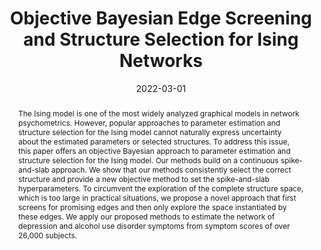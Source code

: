---
title : "Objective Bayesian Edge Screening and Structure Selection for Ising Networks"
date : "2022-03-01"
publication_types : ["2"]
publication: "Marsman, M., Huth, K., Waldorp, L. J., & Ntzoufras, I. (2022). Objective bayesian edge screening and structure selection for ising networks. Psychometrika, 87 (1), 47–82. https://doi.org/10.1007/s11336-022-09848-8"
publication_short: "Marsman, M., Huth, K., Waldorp, L. J., & Ntzoufras, I. (2022). Objective bayesian edge screening and structure selection for ising networks. Psychometrika, 87 (1), 47–82. https://doi.org/10.1007/s11336-022-09848-8"
abstract: "The Ising model is one of the most widely analyzed graphical models in network psychometrics. However, popular approaches to parameter estimation and structure selection for the Ising model cannot naturally express uncertainty about the estimated parameters or selected structures. To address this issue, this paper offers an objective Bayesian approach to parameter estimation and structure selection for the Ising model. Our methods build on a continuous spike-and-slab approach. We show that our methods consistently select the correct structure and provide a new objective method to set the spike-and-slab hyperparameters. To circumvent the exploration of the complete structure space, which is too large in practical situations, we propose a novel approach that first screens for promising edges and then only explore the space instantiated by these edges. We apply our proposed methods to estimate the network of depression and alcohol use disorder symptoms from symptom scores of over 26,000 subjects."
---